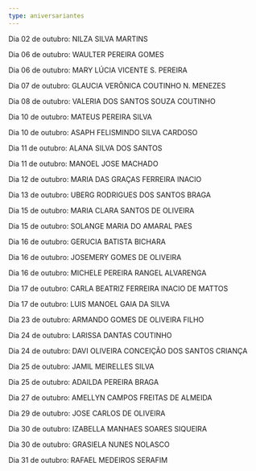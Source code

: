 ```yaml
---
type: aniversariantes
---
```



Dia 02 de outubro: NILZA SILVA MARTINS

Dia 06 de outubro: WAULTER PEREIRA GOMES

Dia 06 de outubro: MARY LÚCIA VICENTE S. PEREIRA

Dia 07 de outubro: GLAUCIA VERÔNICA COUTINHO N. MENEZES

Dia 08 de outubro: VALERIA DOS SANTOS SOUZA COUTINHO

Dia 10 de outubro:  MATEUS PEREIRA SILVA

Dia 10 de outubro:  ASAPH FELISMINDO SILVA CARDOSO

Dia 11 de outubro:  ALANA SILVA DOS SANTOS

Dia 11 de outubro:  MANOEL JOSE MACHADO

Dia 12 de outubro:  MARIA DAS GRAÇAS FERREIRA INACIO

Dia 13 de outubro:  UBERG RODRIGUES DOS SANTOS BRAGA

Dia 15 de outubro:  MARIA CLARA SANTOS DE OLIVEIRA

Dia 15 de outubro:  SOLANGE MARIA DO AMARAL PAES

Dia 16 de outubro:  GERUCIA BATISTA BICHARA

Dia 16 de outubro:  JOSEMERY GOMES DE OLIVEIRA

Dia 16 de outubro:  MICHELE PEREIRA RANGEL ALVARENGA

Dia 17 de outubro:  CARLA BEATRIZ FERREIRA INACIO DE MATTOS

Dia 17 de outubro:  LUIS MANOEL GAIA DA SILVA

Dia 23 de outubro:  ARMANDO GOMES DE OLIVEIRA FILHO

Dia 24 de outubro:  LARISSA DANTAS COUTINHO

Dia 24 de outubro:  DAVI OLIVEIRA CONCEIÇÃO DOS SANTOS CRIANÇA

Dia 25 de outubro:  JAMIL MEIRELLES SILVA

Dia 25 de outubro:  ADAILDA PEREIRA BRAGA

Dia 27 de outubro:  AMELLYN CAMPOS FREITAS DE ALMEIDA

Dia 29 de outubro:  JOSE CARLOS DE OLIVEIRA

Dia 30 de outubro:  IZABELLA MANHAES SOARES SIQUEIRA

Dia 30 de outubro:  GRASIELA NUNES NOLASCO

Dia 31 de outubro:  RAFAEL MEDEIROS SERAFIM
